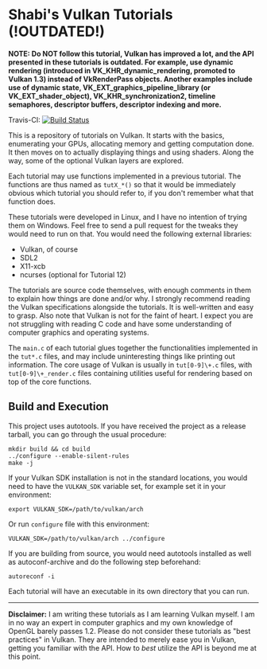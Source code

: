 Shabi's Vulkan Tutorials (!OUTDATED!)
=====================================

**NOTE: Do NOT follow this tutorial, Vulkan has improved a lot, and the API
presented in these tutorials is outdated.  For example, use dynamic rendering
(introduced in VK_KHR_dynamic_rendering, promoted to Vulkan 1.3) instead of
VkRenderPass objects.  Another examples include use of dynamic state,
VK_EXT_graphics_pipeline_library (or VK_EXT_shader_object),
VK_KHR_synchronization2, timeline semaphores, descriptor buffers, descriptor
indexing and more.**

Travis-CI: [![Build Status](https://travis-ci.org/ShabbyX/vktut.svg?branch=master)](https://travis-ci.org/ShabbyX/vktut)

This is a repository of tutorials on Vulkan.  It starts with the basics,
enumerating your GPUs, allocating memory and getting computation done.  It then
moves on to actually displaying things and using shaders.  Along the way, some
of the optional Vulkan layers are explored.

Each tutorial may use functions implemented in a previous tutorial.  The
functions are thus named as `tutX_*()` so that it would be immediately obvious
which tutorial you should refer to, if you don't remember what that function
does.

These tutorials were developed in Linux, and I have no intention of trying them
on Windows.  Feel free to send a pull request for the tweaks they would need to
run on that.  You would need the following external libraries:

- Vulkan, of course
- SDL2
- X11-xcb
- ncurses (optional for Tutorial 12)

The tutorials are source code themselves, with enough comments in them to
explain how things are done and/or why.  I strongly recommend reading the
Vulkan specifications alongside the tutorials.  It is well-written and easy to
grasp.  Also note that Vulkan is not for the faint of heart.  I expect you are
not struggling with reading C code and have some understanding of computer
graphics and operating systems.

The `main.c` of each tutorial glues together the functionalities implemented in
the `tut*.c` files, and may include uninteresting things like printing out
information.  The core usage of Vulkan is usually in `tut[0-9]\+.c` files,
with `tut[0-9]\+_render.c` files containing utilities useful for rendering
based on top of the core functions.

Build and Execution
-------------------

This project uses autotools.  If you have received the project as a release
tarball, you can go through the usual procedure:

```
mkdir build && cd build
../configure --enable-silent-rules
make -j
```

If your Vulkan SDK installation is not in the standard locations, you would
need to have the `VULKAN_SDK` variable set, for example set it in your
environment:

```
export VULKAN_SDK=/path/to/vulkan/arch
```

Or run `configure` file with this environment:

```
VULKAN_SDK=/path/to/vulkan/arch ../configure
```

If you are building from source, you would need autotools installed as well as
autoconf-archive and do the following step beforehand:

```
autoreconf -i
```

Each tutorial will have an executable in its own directory that you can run.

---

**Disclaimer:** I am writing these tutorials as I am learning Vulkan myself.  I
am in no way an expert in computer graphics and my own knowledge of OpenGL
barely passes 1.2.  Please do not consider these tutorials as "best practices"
in Vulkan.  They are intended to merely ease you in Vulkan, getting you
familiar with the API.  How to _best_ utilize the API is beyond me at this
point.
